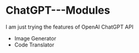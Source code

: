 # ChatGPT---Modules
I am just trying the features of OpenAI ChatGPT API
- Image Generator 
- Code Translator 

